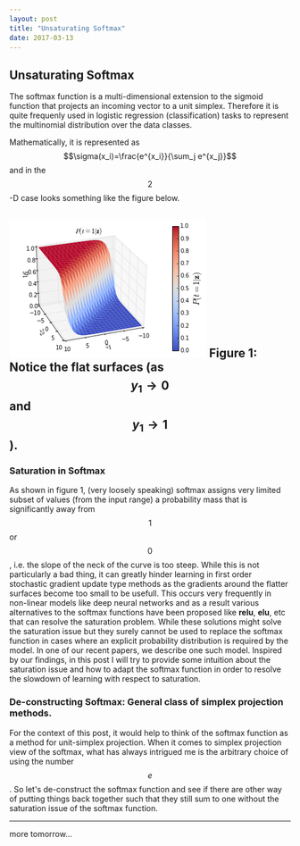```yaml
---
layout: post
title: "Unsaturating Softmax"
date: 2017-03-13
---
```


## Unsaturating Softmax

The softmax function is a multi-dimensional extension to the sigmoid function that projects an incoming vector to a unit simplex. Therefore it is quite frequenly used in logistic regression (classification) tasks to represent the multinomial distribution over the data classes.

Mathematically, it is represented as $$\sigma(x_i)=\frac{e^{x_i}}{\sum_j e^{x_j}}$$ and in the $$2$$-D case looks something like the figure below.

![softmax plot](/media/softmax.png)
Figure 1: Notice the flat surfaces (as $$y_1 \to 0$$ and $$y_1 \to 1$$ ).
---

### Saturation in Softmax

As shown in figure 1, (very loosely speaking) softmax assigns very limited subset of values (from the input range) a probability mass that is significantly away from $$1$$ or $$0$$, i.e. the slope of the neck of the curve is too steep. While this is not particularly a bad thing, it can greatly hinder learning in first order stochastic gradient update type methods as the gradients around the flatter surfaces become too small to be usefull. This occurs very frequently in non-linear models like deep neural networks and as a result various alternatives to the softmax functions have been proposed like __relu__, __elu__, etc that can resolve the saturation problem. While these solutions might solve the saturation issue but they surely cannot be used to replace the softmax function in cases where an explicit probability distribution is required by the model. In one of our recent papers, we describe one such model. Inspired by our findings, in this post I will try to provide some intuition about the saturation issue and how to adapt the softmax function in order to resolve the slowdown of learning with respect to saturation.

### De-constructing Softmax: General class of simplex projection methods.

For the context of this post, it would help to think of the softmax function as a method for unit-simplex projection. When it comes to simplex projection view of the softmax, what has always intrigued me is the arbitrary choice of using the number $$e$$. So let's de-construct the softmax function and see if there are other way of putting things back together such that they still sum to one without the saturation issue of the softmax function. 

---
more tomorrow...
